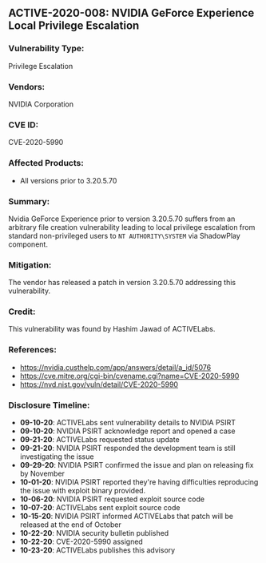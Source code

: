 ## ACTIVE-2020-008: NVIDIA GeForce Experience Local Privilege Escalation

### Vulnerability Type:
Privilege Escalation

### Vendors:
NVIDIA Corporation

### CVE ID:
CVE-2020-5990

### Affected Products:
- All versions prior to 3.20.5.70

### Summary:
Nvidia GeForce Experience prior to version 3.20.5.70 suffers from an arbitrary file creation vulnerability leading to local privilege escalation from standard non-privileged users to `NT AUTHORITY\SYSTEM` via ShadowPlay component.

### Mitigation:
The vendor has released a patch in version 3.20.5.70 addressing this vulnerability.

### Credit:
This vulnerability was found by Hashim Jawad of ACTIVELabs.

### References:
- https://nvidia.custhelp.com/app/answers/detail/a_id/5076
- https://cve.mitre.org/cgi-bin/cvename.cgi?name=CVE-2020-5990
- https://nvd.nist.gov/vuln/detail/CVE-2020-5990

### Disclosure Timeline:
- **09-10-20**: ACTIVELabs sent vulnerability details to NVIDIA PSIRT
- **09-10-20**: NVIDIA PSIRT acknowledge report and opened a case
- **09-21-20**: ACTIVELabs requested status update
- **09-21-20**: NVIDIA PSIRT responded the development team is still investigating the issue
- **09-29-20**: NVIDIA PSIRT confirmed the issue and plan on releasing fix by November
- **10-01-20**: NVIDIA PSIRT reported they're having difficulties reproducing the issue with exploit binary provided.
- **10-06-20**: NVIDIA PSIRT requested exploit source code
- **10-07-20**: ACTIVELabs sent exploit source code
- **10-15-20**: NVIDIA PSIRT informed ACTIVELabs that patch will be released at the end of October
- **10-22-20**: NVIDIA security bulletin published
- **10-22-20**: CVE-2020-5990 assigned
- **10-23-20**: ACTIVELabs publishes this advisory
